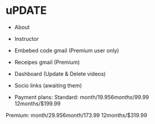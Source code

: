 # uPDATE


- About 

- Instructor

- Embebed code gmail (Premium user only) 

- Receipes gmail (Premium)

- Dashboard (Update & Delete videos)

- Socio links (awaiting them)

- Payment plans:
Standard:
month/$19.95
6months/$99.99
12months/$199.99

Premium:
month/$29.95
6month/$173.99
12months/$319.99